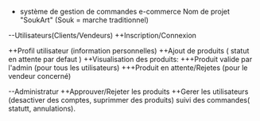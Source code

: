 + système de gestion de commandes e-commerce 
Nom de projet "SoukArt" (Souk = marche traditionnel)


--Utilisateurs(Clients/Vendeurs)
++Inscription/Connexion

++Profil utilisateur (information personnelles)
++Ajout de produits ( statut en attente par defaut ) 
++Visualisation des produits:
+++Produit valide par l'admin (pour tous les utilisateurs)
+++Produit en attente/Rejetes (pour le vendeur concerné)


--Administratur
++Approuver/Rejeter les produits
++Gerer les utilisateurs (desactiver des comptes, suprimmer des produits)
suivi des commandes( statutt, annulations).